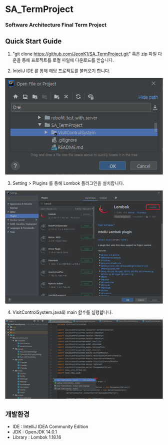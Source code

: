 # SA_TermProject
### Software Architecture Final Term Project

## Quick Start Guide
1. "git clone https://github.com/JeonK1/SA_TermProject.git" 혹은 zip 파일 다운을 통해 프로젝트를 로컬 파일에 다운로드를 받습니다.

2. InteliJ IDE 를 통해 해당 프로젝트를 불러오기 합니다.
<img src="/images/1.png" width=600 />

3. Setting > Plugins 를 통해 Lombok 플러그인을 설치합니다.
<img src="/images/2.png" width=600 />

4. VisitControlSystem.java의 main 함수를 실행합니다.<br>
<img src="/images/3.png" width=600 />

## 개발환경
- IDE : IntelliJ IDEA Community Edition 
- JDK : OpenJDK 14.0.1 
- Library : Lombok 1.18.16 

